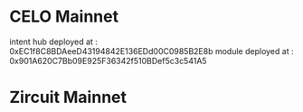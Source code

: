 
# CELO Mainnet
intent hub deployed at                 : 0xEC1f8C8BDAeeD43194842E136EDd00C0985B2E8b
module deployed at                     : 0x901A620C7Bb09E925F36342f510BDef5c3c541A5

# Zircuit Mainnet